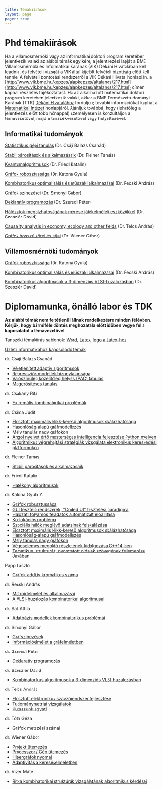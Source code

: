 ```yaml
---
title: Témakiírások
layout: page 
pager: true 
---
```



Phd témakiírások
=================

Ha a villamosmérnöki vagy az informatikai doktori program keretében jelentkezik valaki az alábbi témák egyikére, a jelentkezési lapját a BME Villamosmérnöki és Informatikai Karának (VIK) Dékáni Hivatalában kell leadnia, és felvételi vizsgát a VIK által kijelölt felvételi bizottság előtt kell tennie. A felvételi pontozási rendszerről a VIK Dékáni Hivatal honlapján, a 
[http://www.vik.bme.hu/kepzes/alapkepzes/altalanos/217.html](http://www.vik.bme.hu/kepzes/alapkepzes/altalanos/217.html) címen kaphat részletes tájékoztatást. 
Ha az alkalmazott matematikai doktori program keretében jelentkezik valaki, akkor a BME Természettudományi Karának (TTK) [Dékáni Hivatalához](http://www.ttdh.bme.hu/) forduljon; további információkat kaphat a [Matematikai Intézet](http://www.math.bme.hu/) honlapjáról. 
Ajánljuk továbbá, hogy (lehetőleg a jelentkezés előtt több hónappal) személyesen is konzultáljon a témavezetővel, majd a tanszékvezetővel vagy helyettesével.


Informatikai tudományok
---------------------------------

[Statisztikus gépi tanulás](https://doktori.hu/index.php?menuid=195&lang=HU&tk_ID=163790) (Dr. Csáji Balázs Csanád)

[Stabil párosítások és alkalmazásaik](https://doktori.hu/index.php?menuid=195&lang=HU&tk_ID=146808) (Dr. Fleiner Tamás)

[Kvantumalgoritmusok](https://doktori.hu/index.php?menuid=195&lang=HU&tk_ID=100066) (Dr. Friedl Katalin)

[Gráfok robosztussága](https://doktori.hu/index.php?menuid=195&lang=HU&tk_ID=137433) (Dr. Katona Gyula)

[Kombinatorikus optimalizálás és műszaki alkalmazásai](https://doktori.hu/index.php?menuid=195&lang=HU&tk_ID=137372) (Dr. Recski András)

[Gráfok színezései](https://doktori.hu/index.php?menuid=195&lang=HU&tk_ID=136019) (Dr. Simonyi Gábor)

[Deklaratív programozás](http://www.doktori.hu/index.php?menuid=195&tk_ID=6117) (Dr. Szeredi Péter)

[Hálózatok megbízhatóságának mérése játékelméleti eszközökkel](https://doktori.hu/index.php?menuid=195&lang=HU&tk_ID=165253) (Dr. Szeszlér Dávid)

[Causality analysis in economy, ecology and other fields](https://doktori.hu/index.php?menuid=195&lang=HU&tk_ID=157021) (Dr. Telcs András)

[Gráfok hosszú körei és útjai](https://doktori.hu/index.php?menuid=195&lang=HU&tk_ID=165255) (Dr. Wiener Gábor)

Villamosmérnöki tudományok
------------------------------


[Gráfok robosztussága](https://doktori.hu/index.php?menuid=195&lang=HU&tk_ID=137433) (Dr. Katona Gyula)

[Kombinatorikus optimalizálás és műszaki alkalmazásai](http://www.doktori.hu/index.php?menuid=195&tk_ID=6106) (Dr. Recski András)

[Kombinatorikus algoritmusok a 3-dimenziós VLSI-huzalozásban](https://doktori.hu/index.php?menuid=195&lang=HU&tk_ID=54906) (Dr. Szeszlér Dávid)




Diplomamunka, önálló labor és TDK 
===========================================

**Az alábbi témák nem feltétlenül állnak rendelkezésre minden félévben. Kérjük, hogy bármiféle döntés meghozatala előtt időben vegye fel a kapcsolatot a témavezetővel**

Tanszéki témakiírás sablonok: [Word](SZIT-diplomakiiras.doc), [Latex](SZIT-diplomaterv.tex), [logo a Latex-hez](bme_logo_kicsi.pdf)

[Üzleti informatikához kapcsolódó témák](http://www.cs.bme.hu/dok/onlab.html)



dr. Csáji Balázs Csanád

* [Véletlenített adaptív algoritmusok](http://www.cs.bme.hu/dok/CsBCs_1.pdf)
* [Regressziós modellek bizonytalansága](http://www.cs.bme.hu/dok/CsBCs_2.pdf)
* [Valószínűleg közelítőleg helyes (PAC) tabulás](http://www.cs.bme.hu/dok/CsBCs_3.pdf)
* [Megerősítéses tanulás](http://www.cs.bme.hu/dok/CsBCs_4.pdf)


dr. Csákány Rita

* [Extremális kombinatorikai problémák](http://www.cs.bme.hu/dok/csakany.html)



dr. Csima Judit

* [Elosztott maximális klikk-kereső algoritmusok skálázhatósága](http://cs.bme.hu/dok/csima_katona_1.html)
* [Hasonlóság-alapú gráfmodellezés](http://cs.bme.hu/dok/csima_katona_2.html)
* [Mély tanulás nagy gráfokon](http://cs.bme.hu/dok/csima_katona_3.html)
* [Angol nyelvet értő mesterséges intelligencia fejlesztése Python nyelven](http://cs.bme.hu/dok/csima2.docx)
* [Algoritmikus végrehajtási stratégiák vizsgálata elektronikus kereskedési platformokon](http://cs.bme.hu/dok/csima3.docx)

dr. Fleiner Tamás

* [Stabil párosítások és alkalmazásaik](http://cs.bme.hu/dok/fleiner.html)

dr. Friedl Katalin

* [Hatékony algoritmusok](http://www.doktori.hu/index.php?menuid=195&tk_ID=47725)

dr. Katona Gyula Y.

* [Gráfok robusztussága](http://www.cs.bme.hu/dok/katona1.html)
* [GUI tesztelő rendszerek, "Coded UI" tesztelési paradigma](http://www.cs.bme.hu/dok/katona8.docx)
* [Hálózati folyamos feladatok automatizált előállítása](http://www.cs.bme.hu/dok/katona2.html)
* [Ko-lokációs probléma](http://www.cs.bme.hu/dok/katona5.html)
* [Szociális hálók  meglévő adatainak felskálázása](http://www.cs.bme.hu/dok/katona4.html)
* [Elosztott maximális klikk-kereső algoritmusok skálázhatósága](http://cs.bme.hu/dok/csima_katona_1.html)
* [Hasonlóság-alapú gráfmodellezés](http://cs.bme.hu/dok/csima_katona_2.html)
* [Mély tanulás nagy gráfokon](http://cs.bme.hu/dok/csima_katona_3.html)
* [Végeselemes megoldó részletének kidolgozása C++14-ben](http://cs.bme.hu/dok/katona6.docx)
* [Tematikus, strukturált, nyomtatott oldalak szövegének felismerése Javában](http://cs.bme.hu/dok/katona7.docx)



Papp László

 * [Gráfok additív kromatikus száma](http://www.cs.bme.hu/dok/papp1.docx)

<!-- dr. Pintér Márta

 * [Univerzális predikció](http://www.cs.bme.hu/dok/marti.htm) -->

dr. Recski András

* [Matroidelmélet és alkalmazásai](http://www.cs.bme.hu/dok/recski.html) 
* [A VLSI-huzalozás kombinatorikai algoritmusai](http://www.cs.bme.hu/dok/recskib.html) 


dr. Sali Attila

* [Adatbázis modellek kombinatorikus problémái](http://www.cs.bme.hu/dok/sali1.html) 


dr. Simonyi Gábor

* [Gráfszínezések](http://www.cs.bme.hu/dok/simonyi.html) 
* [Információelmélet a gráfelméletben](http://www.cs.bme.hu/dok/simonyib.html) 


dr. Szeredi Péter

* [Deklaratív programozás](http://www.cs.bme.hu/dok/szeredi.html) 


dr. Szeszlér Dávid


* [Kombinatorikus algoritmusok a 3-dimenziós VLSI-huzalozásban](http://www.cs.bme.hu/dok/szeszler.html) 

dr. Telcs András


* [Elosztott elektronikus szavzórendszer fejlesztése](http://www.cs.bme.hu/dok/telcsj.doc) 
* [Tudománymetriai vizsgálatok](http://www.cs.bme.hu/dok/telcsk.docx) 
* [Kutassunk agyat!](http://www.cs.bme.hu/dok/telcsi.docx) 

dr. Tóth Géza

* [Gráfok metszési számai](http://www.cs.bme.hu/dok/tothg.html) 

dr. Wiener Gábor

* [Projekt ütemezés](http://www.cs.bme.hu/dok/wiener.html) 
* [Processzor / Gép ütemezés](http://www.cs.bme.hu/dok/wienerb.html) 
* [Hipergráfok nyomai](http://www.cs.bme.hu/dok/wiener3.html) 
* [Adaptivítás a kereséselméletben](http://www.cs.bme.hu/dok/wiener4.html) 

dr. Vizer Máté

* [Ritka kombinatorikai struktúrák vizsgálatának algoritmikus kérdései](http://www.cs.bme.hu/dok/vizer.html) 

